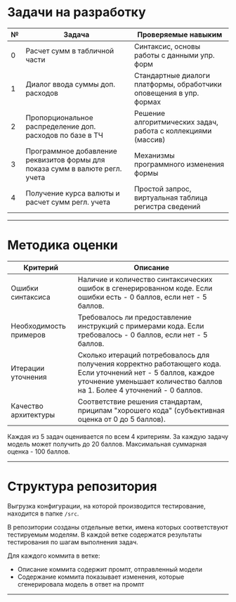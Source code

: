 # Задачи на разработку

| **№** | **Задача** | **Проверяемые навыким** |
|---|---|---|
| 0 | Расчет сумм в табличной части | Синтаксис, основы работы с данными упр. форм |
| 1 | Диалог ввода суммы доп. расходов | Стандартные диалоги платформы, обработчики оповещения в упр. формах |
| 2 | Пропорциональное распределение доп. расходов по базе в ТЧ | Решение алгоритмических задач, работа с коллекциями (массив) |
| 3 | Программное добавление реквизитов формы для показа сумм в валюте регл. учета | Механизмы программного изменения формы |
| 4 | Получение курса валюты и расчет сумм регл. учета | Простой запрос, виртуальная таблица регистра сведений |

---

# Методика оценки

| **Критерий** | **Описание** |
|---|---|
| Ошибки синтаксиса | Наличие и количество синтаксических ошибок в сгенерированном коде. Если ошибки есть - 0 баллов, если нет - 5 баллов. |
| Необходимость примеров | Требовалось ли предоставление инструкций с примерами кода. Если требовалось - 0 баллов, если нет - 5 баллов. |
| Итерации уточнения | Сколько итераций потребовалось для получения корректно работающего кода. Если уточнений нет - 5 баллов, каждое уточнение уменьшает количество баллов на 1. Более 4 уточнений - 0 баллов. |
| Качество архитектуры | Соответствие решения стандартам, приципам "хорошего кода" (субъективная оценка от 0 до 5 баллов). |

Каждая из 5 задач оценивается по всем 4 критериям. За каждую задачу модель может получить до 20 баллов. Максимальная суммарная оценка - 100 баллов.

---

# Структура репозитория

Выгрузка конфигурации, на которой производится тестирование, находится в папке `/src`.

В репозитории созданы отдельные ветки, имена которых соответствуют тестируемым моделям. В каждой ветке содержатся результаты тестирования по шагам выполнения задач.

Для каждого коммита в ветке:
- Описание коммита содержит промпт, отправленный модели
- Содержание коммита показывает изменения, которые сгенерировала модель в ответ на промпт

---
